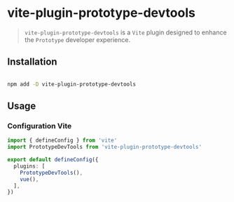 # vite-plugin-prototype-devtools

> `vite-plugin-prototype-devtools` is a `Vite` plugin designed to enhance the `Prototype` developer experience.

## Installation

```sh

npm add -D vite-plugin-prototype-devtools

```

## Usage

### Configuration Vite

```ts
import { defineConfig } from 'vite'
import PrototypeDevTools from 'vite-plugin-prototype-devtools'

export default defineConfig({
  plugins: [
    PrototypeDevTools(),
    vue(),
  ],
})
```

